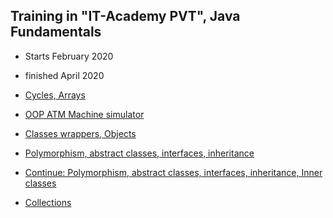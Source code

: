## Training in **"IT-Academy PVT"**, Java Fundamentals
* Starts February 2020
* finished April 2020

* [Cycles, Arrays](https://github.com/alexkur80/PVTCourse2020/tree/master/src/com/myproject/lection03)
* [OOP ATM Machine simulator](https://github.com/alexkur80/PVTCourse2020/tree/master/src/com/myproject/lection04)
* [Classes wrappers, Objects](https://github.com/alexkur80/PVTCourse2020/tree/master/src/com/myproject/lection05)
* [Polymorphism, abstract classes, interfaces, inheritance](https://github.com/alexkur80/PVTCourse2020/tree/master/src/com/myproject/lection07)
* [Continue: Polymorphism, abstract classes, interfaces, inheritance, Inner classes](https://github.com/alexkur80/PVTCourse2020/tree/master/src/com/myproject/lection08)
* [Collections](https://github.com/alexkur80/PVTCourse2020/tree/master/src/com/myproject/lection10)
